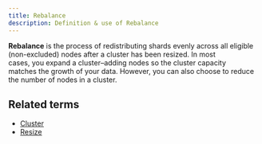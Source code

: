 ```yaml
---
title: Rebalance 
description: Definition & use of Rebalance 
---
```

**Rebalance** is the process of redistributing shards evenly across all eligible (non-excluded) nodes after a cluster has been resized. In most cases, you expand a cluster–adding nodes so the cluster capacity matches the growth of your data. However, you can also choose to reduce the number of nodes in a cluster.

## Related terms

- [Cluster](../cluster)
- [Resize](../resize)